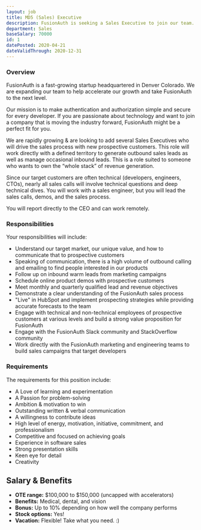 ```yaml
---
layout: job
title: MD5 (Sales) Executive
description: FusionAuth is seeking a Sales Executive to join our team. Learn about this position and apply today.
department: Sales
baseSalary: 70000
id: 1
datePosted: 2020-04-21
dateValidThrough: 2020-12-31
---
```


### Overview

FusionAuth is a fast-growing startup headquartered in Denver Colorado. We are expanding our team to help accelerate our growth and take FusionAuth to the next level.

Our mission is to make authentication and authorization simple and secure for every developer. If you are passionate about technology and want to join a company that is moving the industry forward, FusionAuth might be a perfect fit for you.

We are rapidly growing & are looking to add several Sales Executives who will drive the sales process with new prospective customers. This role will work directly with a defined territory to generate outbound sales leads as well as manage occasional inbound leads. This is a role suited to someone who wants to own the “whole stack” of revenue generation.

Since our target customers are often technical (developers, engineers, CTOs), nearly all sales calls will involve technical questions and deep technical dives. You will work with a sales engineer, but you will lead the sales calls, demos, and the sales process.

You will report directly to the CEO and can work remotely.

### Responsibilities

Your responsibilities will include:
* Understand our target market, our unique value, and how to communicate that to prospective customers
* Speaking of communication, there is a high volume of outbound calling and emailing to find people interested in our products
* Follow up on inbound warm leads from marketing campaigns
* Schedule online product demos with prospective customers
* Meet monthly and quarterly qualified lead and revenue objectives
* Demonstrate a clear understanding of the FusionAuth sales process
* "Live" in HubSpot and implement prospecting strategies while providing accurate forecasts to the team
* Engage with technical and non-technical employees of prospective customers at various levels and build a strong value proposition for FusionAuth
* Engage with the FusionAuth Slack community and StackOverflow community
* Work directly with the FusionAuth marketing and engineering teams to build sales campaigns that target developers

### Requirements

The requirements for this position include:

* A Love of learning and experimentation
* A Passion for problem-solving
* Ambition & motivation to win
* Outstanding written & verbal communication
* A willingness to contribute ideas
* High level of energy, motivation, initiative, commitment, and professionalism
* Competitive and focused on achieving goals
* Experience in software sales
* Strong presentation skills
* Keen eye for detail
* Creativity

## Salary & Benefits

* **OTE range:** $100,000 to $150,000 (uncapped with accelerators)
* **Benefits:** Medical, dental, and vision
* **Bonus:** Up to 10% depending on how well the company performs
* **Stock options:** Yes!
* **Vacation:** Flexible! Take what you need. :)